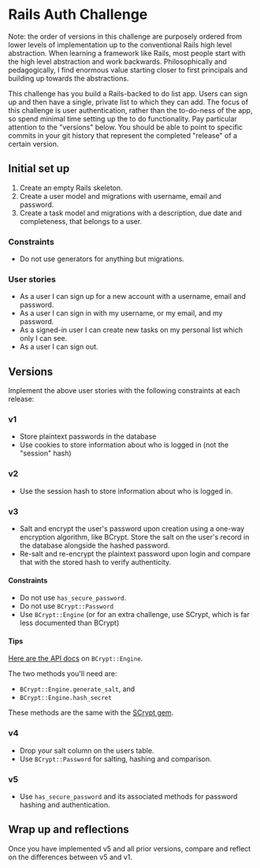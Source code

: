 # Rails Auth Challenge

Note: the order of versions in this challenge are purposely ordered from lower levels of implementation up to the conventional Rails high level abstraction. When learning a framework like Rails, most people start with the high level abstraction and work backwards. Philosophically and pedagogically, I find enormous value starting closer to first principals and building up towards the abstractions.

This challenge has you build a Rails-backed to do list app. Users can sign up and then have a single, private list to which they can add. The focus of this challenge is user authentication, rather than the to-do-ness of the app, so spend minimal time setting up the to do functionality. Pay particular attention to the "versions" below. You should be able to point to specific commits in your git history that represent the completed "release" of a certain version.

## Initial set up

1. Create an empty Rails skeleton.
2. Create a user model and migrations with username, email and password.
3. Create a task model and migrations with a description, due date and completeness, that belongs to a user. 

### Constraints

* Do not use generators for anything but migrations.

### User stories
* As a user I can sign up for a new account with a username, email and password.
* As a user I can sign in with my username, or my email, and my password. 
* As a signed-in user I can create new tasks on my personal list which only I can see. 
* As a user I can sign out. 

## Versions

Implement the above user stories with the following constraints at each release:

### v1

* Store plaintext passwords in the database
* Use cookies to store information about who is logged in (not the "session" hash)

### v2

* Use the session hash to store information about who is logged in. 

### v3

* Salt and encrypt the user's password upon creation using a one-way encryption algorithm, like BCrypt. Store the salt on the user's record in the database alongside the hashed password. 
* Re-salt and re-encrypt the plaintext password upon login and compare that with the stored hash to verify authenticity.

#### Constraints
* Do not use `has_secure_password`.
* Do not use `BCrypt::Password`
* Use `BCrypt::Engine` (or for an extra challenge, use SCrypt, which is far less documented than BCrypt)

#### Tips
[Here are the API docs](http://www.rubydoc.info/github/codahale/bcrypt-ruby/BCrypt/Engine) on `BCrypt::Engine`.

The two methods you'll need are:

* `BCrypt::Engine.generate_salt`, and
* `BCrypt::Engine.hash_secret`

These methods are the same with the [SCrypt gem](http://www.rubydoc.info/github/pbhogan/scrypt/SCrypt/Engine).

### v4

* Drop your salt column on the users table. 
* Use `BCrypt::Password` for salting, hashing and comparison. 

### v5

* Use `has_secure_password` and its associated methods for password hashing and authentication. 


## Wrap up and reflections

Once you have implemented v5 and all prior versions, compare and reflect on the differences between v5 and v1.
